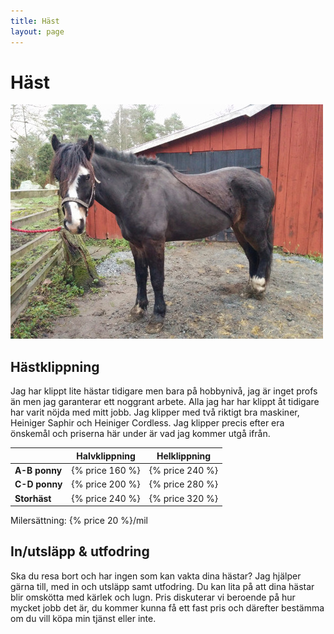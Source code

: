 ```yaml
---
title: Häst
layout: page
---
```


# Häst

![Lycke](/bilder/lycke.jpg)

## Hästklippning

Jag har klippt lite hästar tidigare men bara på hobbynivå, jag är inget profs än men jag garanterar ett noggrant arbete. Alla jag har har klippt åt tidigare har varit nöjda med mitt jobb. Jag klipper med två riktigt bra maskiner, Heiniger Saphir och Heiniger Cordless. Jag klipper precis efter era önskemål och priserna här under är vad jag kommer utgå ifrån.

|               | Halvklippning   | Helklippning    |
|---------------|-----------------|-----------------|
| **A-B ponny** | {% price 160 %} | {% price 240 %} |
| **C-D ponny** | {% price 200 %} | {% price 280 %} |
| **Storhäst**  | {% price 240 %} | {% price 320 %} |

Milersättning: {% price 20 %}/mil

## In/utsläpp & utfodring

Ska du resa bort och har ingen som kan vakta dina hästar? Jag hjälper gärna till, med in och utsläpp samt utfodring. Du kan lita på att dina hästar blir omskötta med kärlek och lugn. Pris diskuterar vi beroende på hur mycket jobb det är, du kommer kunna få ett fast pris och därefter bestämma om du vill köpa min tjänst eller inte.
